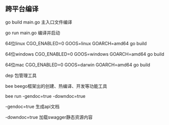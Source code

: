 ## 跨平台编译

go build main.go 主入口文件编译

go run main.go 编译并启动

64位linux    CGO_ENABLED=0 GOOS=linux GOARCH=amd64 go build

64位windows  CGO_ENABLED=0 GOOS=windows GOARCH=amd64 go build

64位mac  CGO_ENABLED=0 GOOS=darwin GOARCH=amd64 go build

dep 包管理工具

bee beego框架出的创建、热编译、开发等功能工具

bee run -gendoc=true -downdoc=true

-gendoc=true 生成api文档

-downdoc=true 加载swagger静态资源内容